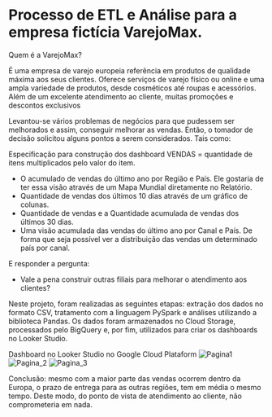 # Processo de ETL e Análise para a empresa fictícia VarejoMax. 

Quem é a VarejoMax? 

É uma empresa de varejo europeia referência em produtos de qualidade máxima aos seus clientes. Oferece serviços de varejo físico ou online e uma ampla variedade de produtos, desde cosméticos até roupas e acessórios. Além de um excelente atendimento ao cliente, muitas promoções e descontos exclusivos

Levantou-se vários problemas de negócios para que pudessem ser melhorados e assim, conseguir melhorar as vendas. Então, o tomador de decisão solicitou alguns pontos a serem considerados. Tais como:

Especificação para construção dos dashboard
VENDAS = quantidade de itens multiplicados pelo valor do item.

- O acumulado de vendas do último ano por Região e País. Ele gostaria de ter essa visão através de um Mapa Mundial diretamente no Relatório.
- Quantidade de vendas dos últimos 10 dias através de um gráfico de colunas.
- Quantidade de vendas e a Quantidade acumulada de vendas dos últimos 30 dias.
- Uma visão acumulada das vendas do último ano por Canal e País. De forma que seja possível ver a distribuição das vendas um determinado país por canal.

E responder a pergunta:
- Vale a pena construir outras filiais para melhorar o atendimento aos clientes? 

Neste projeto, foram realizadas as seguintes etapas: extração dos dados no formato CSV, tratamento com a linguagem PySpark e análises utilizando a biblioteca Pandas. Os dados foram armazenados no Cloud Storage, processados pelo BigQuery e, por fim, utilizados para criar os dashboards no Looker Studio.


Dashboard no Looker Studio no Google Cloud Plataform
![Pagina1](https://user-images.githubusercontent.com/87997775/234148990-10005a74-b4fe-41b5-aa77-44e7f5670424.png)
![Pagina_2](https://user-images.githubusercontent.com/87997775/234148996-491761ee-7eb7-4bbf-a9ee-f01a25c85430.png)
![Pagina_3](https://user-images.githubusercontent.com/87997775/234149006-dacfba38-e2db-4af3-9982-7a590b29187a.png)


Conclusão: mesmo com a maior parte das vendas ocorrem dentro da Europa, o prazo de entrega para as outras regiões, tem em média o mesmo tempo. Deste modo, do ponto de vista de atendimento ao cliente, não comprometeria em nada. 
